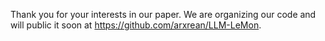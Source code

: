 Thank you for your interests in our paper. We are organizing our code and will public it soon at https://github.com/arxrean/LLM-LeMon.
